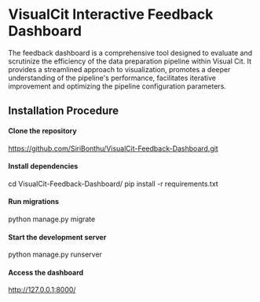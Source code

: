 <h1>VisualCit Interactive Feedback Dashboard</h1>

<p>The feedback dashboard is a comprehensive tool designed to evaluate 
and scrutinize the efficiency of the data preparation pipeline within 
Visual Cit. It provides a streamlined approach to visualization, promotes a 
deeper understanding of the pipeline's performance, facilitates iterative
improvement and optimizing the pipeline configuration parameters.
</p>

<h2>Installation Procedure</h2>

#### Clone the repository
https://github.com/SiriBonthu/VisualCit-Feedback-Dashboard.git

#### Install dependencies
cd VisualCit-Feedback-Dashboard/
pip install -r requirements.txt

#### Run migrations
python manage.py migrate

#### Start the development server
python manage.py runserver

#### Access the dashboard
http://127.0.0.1:8000/